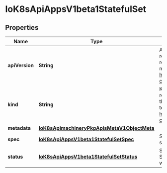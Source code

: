 
# IoK8sApiAppsV1beta1StatefulSet

## Properties
Name | Type | Description | Notes
------------ | ------------- | ------------- | -------------
**apiVersion** | **String** | APIVersion defines the versioned schema of this representation of an object. Servers should convert recognized schemas to the latest internal value, and may reject unrecognized values. More info: https://git.k8s.io/community/contributors/devel/api-conventions.md#resources |  [optional]
**kind** | **String** | Kind is a string value representing the REST resource this object represents. Servers may infer this from the endpoint the client submits requests to. Cannot be updated. In CamelCase. More info: https://git.k8s.io/community/contributors/devel/api-conventions.md#types-kinds |  [optional]
**metadata** | [**IoK8sApimachineryPkgApisMetaV1ObjectMeta**](IoK8sApimachineryPkgApisMetaV1ObjectMeta.md) |  |  [optional]
**spec** | [**IoK8sApiAppsV1beta1StatefulSetSpec**](IoK8sApiAppsV1beta1StatefulSetSpec.md) | Spec defines the desired identities of pods in this set. |  [optional]
**status** | [**IoK8sApiAppsV1beta1StatefulSetStatus**](IoK8sApiAppsV1beta1StatefulSetStatus.md) | Status is the current status of Pods in this StatefulSet. This data may be out of date by some window of time. |  [optional]



